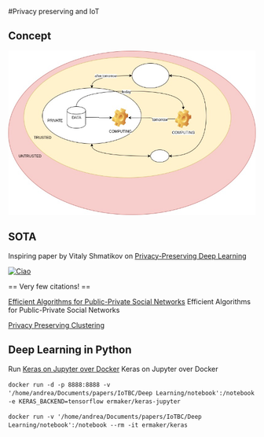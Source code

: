 #Privacy preserving and IoT

## Concept

![Alt text](./assets/concept.jpg) 


## SOTA

Inspiring paper by Vitaly Shmatikov on [Privacy-Preserving Deep Learning](http://ieeexplore.ieee.org/document/7447103/)  

[![Ciao](http://img.youtube.com/vi/hyDyOVFqm_U/0.jpg)](https://www.youtube.com/watch?v=hyDyOVFqm_U)

== Very few citations!  ==


[Efficient Algorithms for Public-Private Social Networks](http://dl.acm.org/citation.cfm?id=2783354) Efficient Algorithms for Public-Private Social Networks

[Privacy Preserving Clustering](http://www.patrickmcdaniel.org/pubs/esorics05.pdf)  

## Deep Learning in Python

Run [Keras on Jupyter over Docker](http://ermaker.github.io/blog/2015/09/09/keras-and-jupyter-with-docker.html) Keras on Jupyter over Docker

``docker run -d -p 8888:8888 -v '/home/andrea/Documents/papers/IoTBC/Deep Learning/notebook':/notebook -e KERAS_BACKEND=tensorflow ermaker/keras-jupyter``
	
``docker run -v '/home/andrea/Documents/papers/IoTBC/Deep Learning/notebook':/notebook --rm -it ermaker/keras``
